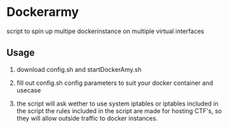 # Dockerarmy
script to spin up multipe dockerinstance on multiple virtual interfaces

## Usage

1. download config.sh and startDockerAmy.sh

2. fill out config.sh config parameters to suit your docker container and usecase

3. the script will ask wether to use system iptables or iptables included in the script
   the rules included in the script are made for hosting CTF's, so they will allow outside traffic to docker instances.
